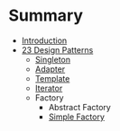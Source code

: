 # Summary

* [Introduction](README.md)
* [23 Design Patterns](23-design-patterns.md)
  * [Singleton](23-design-patterns/singleton.md)
  * [Adapter](23-design-patterns/adapter.md)
  * [Template](23-design-patterns/template.md)
  * [Iterator](23-design-patterns/iterator.md)
  * Factory
    * Abstract Factory
    * [Simple Factory](simple-factory.md)



